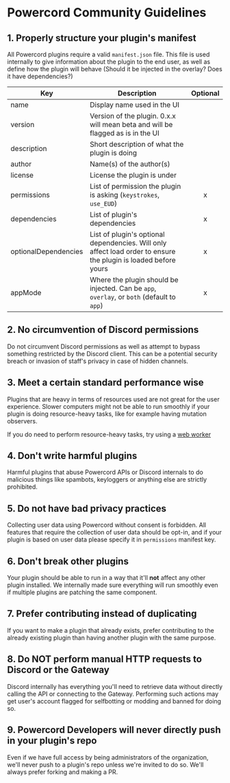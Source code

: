# Powercord Community Guidelines

## 1. Properly structure your plugin's manifest

All Powercord plugins require a valid `manifest.json` file.
This file is used internally to give information about the plugin to the end user, as well as define how the plugin
will behave (Should it be injected in the overlay? Does it have dependencies?)

| Key                  | Description                                                                                                     | Optional |
|----------------------|-----------------------------------------------------------------------------------------------------------------|:----------:|
| name                 | Display name used in the UI                                                                                     |          |
| version              | Version of the plugin. 0.x.x will mean beta and will be flagged as is in the UI                                 |          |
| description          | Short description of what the plugin is doing                                                                   |          |
| author               | Name(s) of the author(s)                                                                                        |          |
| license              | License the plugin is under                                                                                     |          |
| permissions          | List of permission the plugin is asking (`keystrokes`, `use_EUD`)                                               | x        |
| dependencies         | List of plugin's dependencies                                                                                   | x        |
| optionalDependencies | List of plugin's optional dependencies. Will only affect load order to ensure the plugin is loaded before yours | x        |
| appMode              | Where the plugin should be injected. Can be `app`, `overlay`, or `both` (default to `app`)                      | x        |

## 2. No circumvention of Discord permissions

Do not circumvent Discord permissions as well as attempt to bypass something restricted by the Discord client. This can be a potential security
breach or invasion of staff's privacy in case of hidden channels.

## 3. Meet a certain standard performance wise

Plugins that are heavy in terms of resources used are not great for the user experience. Slower computers might not
be able to run smoothly if your plugin is doing resource-heavy tasks, like for example having mutation observers.

If you do need to perform resource-heavy tasks, try using a [web worker](https://developer.mozilla.org/en-US/docs/Web/API/Web_Workers_API/Using_web_workers)

## 4. Don't write harmful plugins

Harmful plugins that abuse Powercord APIs or Discord internals to do malicious things like spambots, keyloggers
or anything else are strictly prohibited.

## 5. Do not have bad privacy practices

Collecting user data using Powercord without consent is forbidden. All features that require the collection of user data
should be opt-in, and if your plugin is based on user data please specify it in `permissions` manifest key.

## 6. Don't break other plugins

Your plugin should be able to run in a way that it'll **not** affect any other plugin installed. We internally made
sure everything will run smoothly even if multiple plugins are patching the same component.

## 7. Prefer contributing instead of duplicating

If you want to make a plugin that already exists, prefer contributing to the already existing plugin than having another
plugin with the same purpose.

## 8. Do **NOT** perform manual HTTP requests to Discord or the Gateway

Discord internally has everything you'll need to retrieve data without directly calling the API or connecting to the
Gateway. Performing such actions may get user's account flagged for selfbotting or modding and banned for doing so.

## 9. Powercord Developers will never directly push in your plugin's repo

Even if we have full access by being administrators of the organization, we'll never push to a plugin's repo unless
we're invited to do so. We'll always prefer forking and making a PR.
